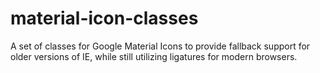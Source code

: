 # material-icon-classes
A set of classes for Google Material Icons to provide fallback support for older versions of IE, while still utilizing ligatures for modern browsers.
